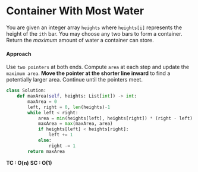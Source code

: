 # Container With Most Water

You are given an integer array `heights` where `heights[i]` represents the height of the `ith` bar.
You may choose any two bars to form a container. Return the _maximum_ amount of water a container can store.

#### Approach
Use `two pointers` at both ends. Compute `area` at each step and update the `maximum area`. **Move the pointer at the shorter line inward** to find a potentially larger area. Continue until the pointers meet.

```python
class Solution:
    def maxArea(self, heights: List[int]) -> int:
        maxArea = 0
        left, right = 0, len(heights)-1
        while left < right:
            area = min(heights[left], heights[right]) * (right - left)
            maxArea = max(maxArea, area)
            if heights[left] < heights[right]:
                left += 1
            else:
                right -= 1
        return maxArea
```

**TC : O(n)**
**SC : O(1)**
